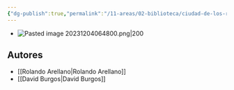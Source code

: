 ```yaml
---
{"dg-publish":true,"permalink":"/11-areas/02-biblioteca/ciudad-de-los-reyes-de-los-chavez-de-los-quispe/","noteIcon":""}
---
```


- ![Pasted image 20231204064800.png|200](/img/user/11%20%C3%81reas%20%E2%9A%99/02%20Biblioteca/%F0%9F%92%BE%20Adjuntos/Pasted%20image%2020231204064800.png)
## Autores
- [[Rolando Arellano\|Rolando Arellano]]
- [[David Burgos\|David Burgos]]